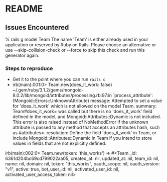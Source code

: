 # README

## Issues Encountered
% rails g model Team
The name 'Team' is either already used in your application or reserved by Ruby on Rails. Please choose an alternative or use --skip-collision-check or --force to skip this check and run this generator again.


### Steps to reproduce
- Get it to the point where you can run `rails c`
- irb(main):001:0> Team.new(does_it_work: false)
~/.gem/ruby/3.1.2/gems/mongoid-8.0.2/lib/mongoid/attributes/processing.rb:97:in `process_attribute':  (Mongoid::Errors::UnknownAttribute)
message:
  Attempted to set a value for 'does_it_work' which is not allowed on the model Team.
summary:
  Team#does_it_work= was called but there is no 'does_it_work' field defined in the model, and Mongoid::Attributes::Dynamic is not included. This error is also raised instead of NoMethodError if the unknown attribute is passed to any method that accepts an attributes hash, such as #attributes=.
resolution:
  Define the field 'does_it_work' in Team, or include Mongoid::Attributes::Dynamic in Team if you intend to store values in fields that are not explicitly defined.

irb(main):002:0> Team.new(token: 'this_works')
=> #<Team _id: 6361d204bc69cd799022aa05, created_at: nil, updated_at: nil, team_id: nil, name: nil, domain: nil, token: "this_works", oauth_scope: nil, oauth_version: "v1", active: true, bot_user_id: nil, activated_user_id: nil, activated_user_access_token: nil>
